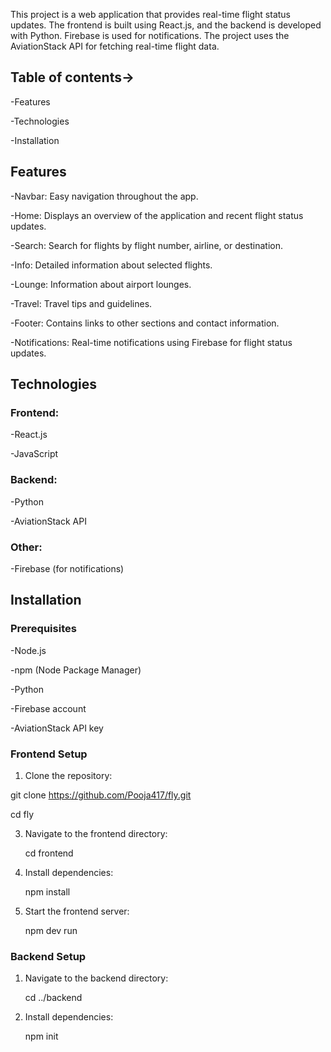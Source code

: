 This project is a web application that provides real-time flight status updates. The frontend is built using React.js, and the backend is developed with Python. Firebase is used for notifications. The project uses the AviationStack API for fetching real-time flight data.

 ## Table of contents->
 
-Features

-Technologies

-Installation

## Features

-Navbar: Easy navigation throughout the app.

-Home: Displays an overview of the application and recent flight status updates.

-Search: Search for flights by flight number, airline, or destination.

-Info: Detailed information about selected flights.

-Lounge: Information about airport lounges.

-Travel: Travel tips and guidelines.

-Footer: Contains links to other sections and contact information.

-Notifications: Real-time notifications using Firebase for flight status updates.


## Technologies

### Frontend:

-React.js

-JavaScript

### Backend:

-Python

-AviationStack API

### Other:

-Firebase (for notifications)

## Installation

### Prerequisites

-Node.js

-npm (Node Package Manager)

-Python

-Firebase account

-AviationStack API key

### Frontend Setup
1. Clone the repository:
   
git clone https://github.com/Pooja417/fly.git

cd fly

3. Navigate to the frontend directory:
   
   cd frontend

5. Install dependencies:
   
   npm install

7. Start the frontend server:
   
   npm dev run

### Backend Setup

1. Navigate to the backend directory:
   
    cd ../backend

3. Install dependencies:
   
   npm init
